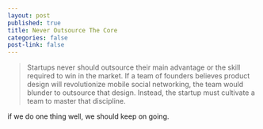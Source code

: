 ```yaml
--- 
layout: post
published: true
title: Never Outsource The Core
categories: false
post-link: false
---
```

> Startups never should outsource their main advantage or the skill required to win in the market. If a team of founders believes product design will revolutionize mobile social networking, the team would blunder to outsource that design. Instead, the startup must cultivate a team to master that discipline.

if we do one thing well, we should keep on going.
